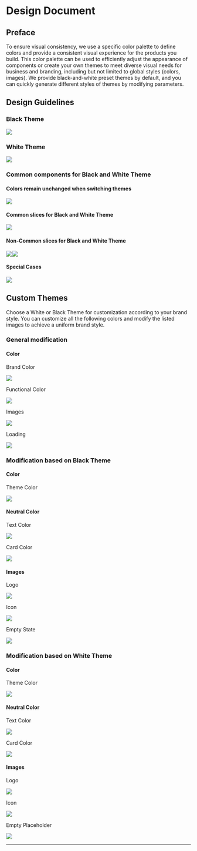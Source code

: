 # Design Document

## Preface&#x20;

To ensure visual consistency, we use a specific color palette to define colors and provide a consistent visual experience for the products you build. This color palette can be used to efficiently adjust the appearance of components or create your own themes to meet diverse visual needs for business and branding, including but not limited to global styles (colors, images). We provide black-and-white preset themes by default, and you can quickly generate different styles of themes by modifying parameters.

## Design Guidelines <a href="#qag33" id="qag33"></a>

### Black Theme <a href="#ogiyn" id="ogiyn"></a>

![](.gitbook/assets/02-颜色规范-黑色主题.png)

### White Theme <a href="#igpxl" id="igpxl"></a>

![](.gitbook/assets/01-颜色规范-白色主题.png)

### Common components for Black and White Theme&#x20;

#### Colors remain unchanged when switching themes

![](.gitbook/assets/03-黑白主题通用组件.png)

#### Common slices for Black and White Theme

![](.gitbook/assets/04-黑白主题通用切图.png)

#### Non-Common slices for Black and White Theme <a href="#kvvht" id="kvvht"></a>

![](.gitbook/assets/05-不通用切图-黑.png)![](.gitbook/assets/06-不通用切图-白.png)

#### Special Cases <a href="#e3whi" id="e3whi"></a>

![](.gitbook/assets/07-有区分需要单独写黑白文字色.png)

## Custom Themes <a href="#zhbd0" id="zhbd0"></a>

Choose a White or Black Theme for customization according to your brand style. You can customize all the following colors and modify the listed images to achieve a uniform brand style.

### General modification <a href="#jy556" id="jy556"></a>

#### **Color**

Brand Color

![](.gitbook/assets/01-通用修改-品牌色.png)

Functional Color

![](.gitbook/assets/02-通用修改-功能色.png)

Images

![](.gitbook/assets/03-通用修改-图片.png)

Loading

![](.gitbook/assets/04-通用修改-loading.png)

### Modification based on Black Theme <a href="#ttldo" id="ttldo"></a>

#### **Color**

Theme Color

![](.gitbook/assets/01-基于黑色主题修改-主题色.png)

#### **Neutral Color**

Text Color

![](.gitbook/assets/02-基于黑色主题修改-文字色.png)

Card Color

![](.gitbook/assets/03-基于黑色主题修改-卡片色.png)

#### **Images**

Logo

![](.gitbook/assets/04-基于黑色主题修改-logo.png)

Icon

![](.gitbook/assets/05-基于黑色主题修改-icon.png)

Empty State

![](.gitbook/assets/06-基于黑色主题修改-空状态.png)

### Modification based on White Theme <a href="#aiaro" id="aiaro"></a>

#### **Color**

Theme Color

![](.gitbook/assets/01-基于白色主题修改-主题色.png)

#### **Neutral Color**

Text Color

![](<.gitbook/assets/02-基于白色主题修改-文字色 (1).png>)

Card Color

![](.gitbook/assets/03-基于白色主题修改-卡片色.png)

#### **Images**

Logo

![](.gitbook/assets/04-基于白色主题修改-logo.png)

Icon

![](<.gitbook/assets/05-基于白色主题修改-icon (1).png>)

Empty Placeholder

![](<.gitbook/assets/06-基于白色主题修改-空状态 (1).png>)

****
